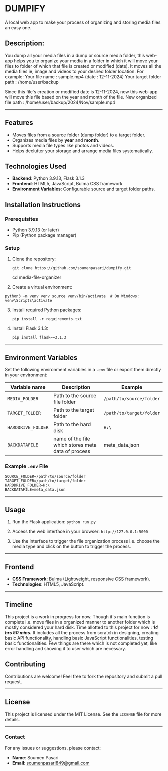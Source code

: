 # DUMPIFY
A local web app to make your process of organizing and storing media files an easy one.

Description:
--
You dump all your media files in a dump or source media folder, this web-app helps you to organize your media in a folder in which it will move your files to folder of which that file is created or modified (date). It moves all the media files ie, image and videos to your desired folder location.
For example:
Your file name : sample.mp4 (date : 12-11-2024)
Your target folder path : /home/user/backup

Since this file's creation or modified date is 12-11-2024, now this web-app will move this file based on the year and month of the file.
New organized file path : /home/user/backup/2024/Nov/sample.mp4

---
## **Features**

-   Moves files from a source folder (dump folder) to a target folder.
-   Organizes media files by **year** and **month**.
-   Supports media file types like photos and videos.
-   Helps declutter your storage and arrange media files systematically.

## **Technologies Used**

-   **Backend**: Python 3.9.13, Flask 3.1.3
-   **Frontend**: HTML5, JavaScript, Bulma CSS framework
-   **Environment Variables**: Configurable source and target folder paths.

## **Installation Instructions**

### **Prerequisites**

-   Python 3.9.13 (or later)
-   Pip (Python package manager)

### **Setup**

1.  Clone the repository:
    
        git clone https://github.com/soumenpasari/dumpify.git
    cd media-file-organizer

   
2.  Create a virtual environment:
    
`python3 -m venv venv
source venv/bin/activate  # On Windows: venv\Scripts\activate` 
    
3.  Install required Python packages:
    
    `pip install -r requirements.txt` 
    
4.  Install Flask 3.1.3:
    
    `pip install flask==3.1.3` 
    

----------

## **Environment Variables**

Set the following environment variables in a `.env` file or export them directly in your environment:

| Variable name |Description  | Example
|--|--|--
| `MEDIA_FOLDER` | Path to the source file folder | `/path/to/source/folder`
| `TARGET_FOLDER` | Path to the target folder| `/path/to/target/folder`
| `HARDDRIVE_FOLDER` | Path to the hard disk | `H:\`
| `BACKDATAFILE` | name of the file which stores meta data of process | meta_data.json


### **Example `.env` File**

    SOURCE_FOLDER=/path/to/source/folder
    TARGET_FOLDER=/path/to/target/folder
    HARDDRIVE_FOLDER=H:\
    BACKDATAFILE=meta_data.json

----------

## **Usage**

1.  Run the Flask application:
    `python run.py` 
    
2.  Access the web interface in your browser:
    `http://127.0.0.1:5000` 
    
3.  Use the interface to trigger the file organization process i.e. choose the media type and click on the button to trigger the process.
    

----------

## **Frontend**

-   **CSS Framework**: [Bulma](https://bulma.io/) (Lightweight, responsive CSS framework).
-   **Technologies**: HTML5, JavaScript.
----------
## Timeline
This project is a work in progress for now. Though it's main function is complete i.e. move files in a organized manner to another folder which is mostly considered your hard disk.
Time allotted to this project for now : ***14 hrs 50 mins.***
It includes all the process from scratch in designing, creating basic API functionality, handling basic JavaScript functionalities, testing basic functionalities.
Few things are there which is not completed yet, like error handling and showing it to user which are necessary.

## **Contributing**

Contributions are welcome! Feel free to fork the repository and submit a pull request.

----------

## **License**

This project is licensed under the MIT License. See the `LICENSE` file for more details.

----------

### **Contact**

For any issues or suggestions, please contact:

-   **Name**: Soumen Pasari
-   **Email**: soumenpasari849@gmail.com
